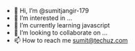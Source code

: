 - 👋 Hi, I’m @sumitjangir-179
- 👀 I’m interested in ...
- 🌱 I’m currently learning javascript
- 💞️ I’m looking to collaborate on ...
- 📫 How to reach me sumit@techuz.com

<!---
sumitjangir-179/sumitjangir-179 is a ✨ special ✨ repository because its `README.md` (this file) appears on your GitHub profile.
You can click the Preview link to take a look at your changes.
--->
